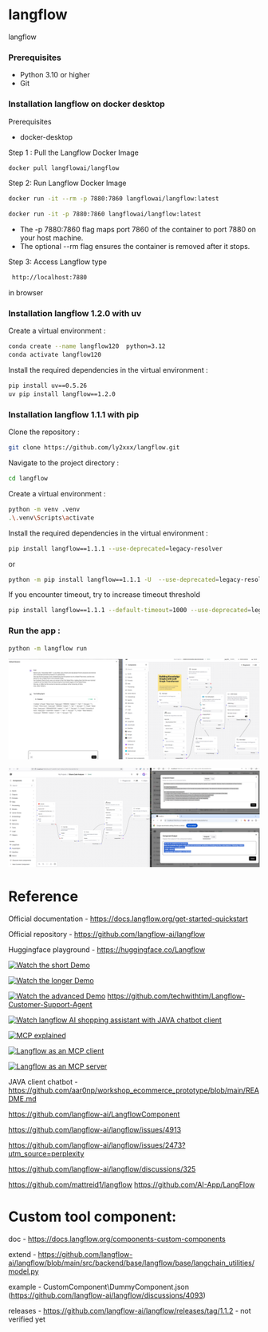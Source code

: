 # langflow
langflow

### Prerequisites
- Python 3.10 or higher
- Git

### Installation langflow on docker desktop
Prerequisites 
- docker-desktop

Step 1 : Pull the Langflow Docker Image
```bash
docker pull langflowai/langflow
```

Step 2: Run Langflow Docker Image
```bash
docker run -it --rm -p 7880:7860 langflowai/langflow:latest
```

```bash
docker run -it -p 7880:7860 langflowai/langflow:latest
```
- The -p 7880:7860 flag maps port 7860 of the container to port 7880 on your host machine.
- The optional --rm flag ensures the container is removed after it stops.

Step 3: Access Langflow
type 
```bash
 http://localhost:7880 
```
in browser


### Installation langflow 1.2.0 with uv
Create a virtual environment :
```bash
conda create --name langflow120  python=3.12
conda activate langflow120
```

Install the required dependencies in the virtual environment :
```bash
pip install uv==0.5.26
uv pip install langflow==1.2.0
```


### Installation langflow 1.1.1 with pip
Clone the repository :
```bash
git clone https://github.com/ly2xxx/langflow.git
```

Navigate to the project directory :
```bash
cd langflow
```

Create a virtual environment :
```bash
python -m venv .venv
.\.venv\Scripts\activate
```

Install the required dependencies in the virtual environment :
```bash
pip install langflow==1.1.1 --use-deprecated=legacy-resolver
```
or
```bash
python -m pip install langflow==1.1.1 -U  --use-deprecated=legacy-resolver --no-build-isolation
```

If you encounter timeout, try to increase timeout threshold
```bash
pip install langflow==1.1.1 --default-timeout=1000 --use-deprecated=legacy-resolver --no-build-isolation
```

### Run the app :
```bash
python -m langflow run
```

![Structured Data Extraction flow](Gallery/Ollama%20structured%20data%20extraction%202024-12-27%20200336.png)

![Code checkout and analyser flow](Gallery/langflow-code-analyser-2025-01-01-134910.png)

# Reference
Official documentation - https://docs.langflow.org/get-started-quickstart

Official repository - https://github.com/langflow-ai/langflow 

Huggingface playground - https://huggingface.co/Langflow

<!-- Demo - https://www.youtube.com/watch?v=xD43xUC_LWI&t=172s -->
[![Watch the short Demo](https://img.youtube.com/vi/xD43xUC_LWI/maxresdefault.jpg)](https://www.youtube.com/watch?v=xD43xUC_LWI)

[![Watch the longer Demo](https://img.youtube.com/vi/RWo4GDTZIsE/hqdefault.jpg)](https://youtu.be/RWo4GDTZIsE)

[![Watch the advanced Demo](https://img.youtube.com/vi/QmUsG_3wHPg/hqdefault.jpg)](https://youtu.be/QmUsG_3wHPg)
https://github.com/techwithtim/Langflow-Customer-Support-Agent

[![Watch langflow AI shopping assistant with JAVA chatbot client](https://img.youtube.com/vi/Nyg8-8f-ScQ/hqdefault.jpg)](https://m.youtube.com/watch?v=Nyg8-8f-ScQ)

[![ MCP explained](https://img.youtube.com/vi/L94WBLL0KjY/hqdefault.jpg)](https://m.youtube.com/watch?v=L94WBLL0KjY)

[![ Langflow as an MCP client](https://img.youtube.com/vi/K1Zy8lPl9BM/hqdefault.jpg)](https://m.youtube.com/watch?v=K1Zy8lPl9BM)

[![ Langflow as an MCP server](https://img.youtube.com/vi/vi40dn79Zgw/hqdefault.jpg)](https://m.youtube.com/watch?v=vi40dn79Zgw)



JAVA client chatbot - https://github.com/aar0np/workshop_ecommerce_prototype/blob/main/README.md

https://github.com/langflow-ai/LangflowComponent

https://github.com/langflow-ai/langflow/issues/4913 

https://github.com/langflow-ai/langflow/issues/2473?utm_source=perplexity

https://github.com/langflow-ai/langflow/discussions/325

https://github.com/mattreid1/langflow
https://github.com/AI-App/LangFlow

# Custom tool component:
doc - 
https://docs.langflow.org/components-custom-components

extend - 
https://github.com/langflow-ai/langflow/blob/main/src/backend/base/langflow/base/langchain_utilities/model.py

example -
CustomComponent\DummyComponent.json
(https://github.com/langflow-ai/langflow/discussions/4093)

releases -
https://github.com/langflow-ai/langflow/releases/tag/1.1.2 - not verified yet
